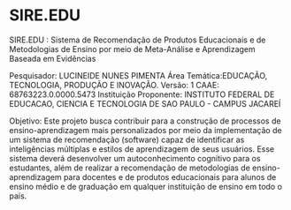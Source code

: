 # SIRE.EDU
 SIRE.EDU : Sistema de Recomendação de Produtos Educacionais e de Metodologias de Ensino por meio de Meta-Análise e Aprendizagem Baseada em Evidências

Pesquisador: LUCINEIDE NUNES PIMENTA
Área Temática:EDUCAÇÃO, TECNOLOGIA, PRODUÇÃO E INOVAÇÃO.
Versão: 1
CAAE: 68763223.0.0000.5473
Instituição Proponente: INSTITUTO FEDERAL DE EDUCACAO, CIENCIA E TECNOLOGIA DE SAO PAULO - CAMPUS JACAREÍ

Objetivo:
Este projeto busca contribuir para a construção de processos de ensino-aprendizagem mais personalizados por meio da implementação de um sistema de recomendação (software) capaz de identificar as inteligências múltiplas e estilos de aprendizagem de seus usuários. 
Esse sistema deverá desenvolver um autoconhecimento cognitivo para os estudantes, além de realizar a
recomendação de metodologias de ensino-aprendizagem para docentes e de produtos educacionais para alunos de ensino médio e de graduação em qualquer instituição de ensino em todo o país.